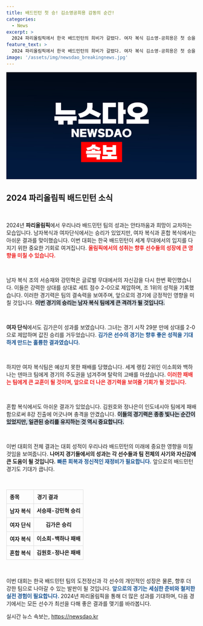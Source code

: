 ```yaml
---
title: 배드민턴 첫 승! 김소영공희용 감동의 순간!
categories:
  - News
excerpt: >
  2024 파리올림픽에서 한국 배드민턴의 희비가 갈렸다. 여자 복식 김소영-공희용은 첫 승을 거둔 반면, 이소희-백하나는 아쉬운 패배를 경험했다. 남자 복식과 여자 단식은 연승 행진 중, 혼합 복식은 인도네시아에 패하면서 긴장감을 높였다.
feature_text: >
  2024 파리올림픽에서 한국 배드민턴의 희비가 갈렸다. 여자 복식 김소영-공희용은 첫 승을 거둔 반면, 이소희-백하나는 아쉬운 패배를 경험했다. 남자 복식과 여자 단식은 연승 행진 중, 혼합 복식은 인도네시아에 패하면서 긴장감을 높였다.
image: '/assets/img/newsdao_breakingnews.jpg'
---
```


<p><img src="/assets/img/newsdao_breakingnews.jpg" alt="ranknews 속보" /></p>

<h2 data-ke-size="size26">2024 파리올림픽 배드민턴 소식</h2>

<p data-ke-size="size16">&nbsp;</p>

<p>2024년 <b>파리올림픽</b>에서 우리나라 배드민턴 팀의 성과는 안타까움과 희망이 교차하는 모습입니다. 남자복식과 여자단식에서는 승리가 있었지만, 여자 복식과 혼합 복식에서는 아쉬운 결과를 맞이했습니다. 이번 대회는 한국 배드민턴이 세계 무대에서의 입지를 다지기 위한 중요한 기회로 여겨집니다. <b><span style="color: #ee2323;">올림픽에서의 성취는 향후 선수들의 성장에 큰 영향을 미칠 수 있습니다.</span></b> </p>

<p data-ke-size="size16">&nbsp;</p>

<p>남자 복식 조의 서승재와 강민혁은 글로벌 무대에서의 자신감을 다시 한번 확인했습니다. 이들은 강력한 상대를 상대로 세트 점수 2-0으로 제압하며, 조 1위의 성적을 기록했습니다. 이러한 경기력은 팀의 결속력을 보여주며, 앞으로의 경기에 긍정적인 영향을 미칠 것입니다. <b><span style="background-color: #21538527;">이번 경기의 승리는 남자 복식 팀에게 큰 격려가 될 것입니다.</span></b> </p>

<p data-ke-size="size16">&nbsp;</p>

<p><b>여자 단식</b>에서도 김가은이 성과를 보였습니다. 그녀는 경기 시작 29분 만에 상대를 2-0으로 제압하며 값진 승리를 거두었습니다. <b><span style="color: #1a5490;">김가은 선수의 경기는 향후 좋은 성적을 기대하게 만드는 훌륭한 결과였습니다.</span></b> </p>

<p data-ke-size="size16">&nbsp;</p>

<p>하지만 여자 복식팀은 예상치 못한 패배를 당했습니다. 세계 랭킹 2위인 이소희와 백하나는 덴마크 팀에게 경기의 주도권을 넘겨주며 탈락의 고배를 마셨습니다. <b><span style="color: #ee2323;">이러한 패배는 팀에게 큰 교훈이 될 것이며, 앞으로 더 나은 경기력을 보여줄 기회가 될 것입니다.</span></b> </p>

<p data-ke-size="size16">&nbsp;</p>

<p>혼합 복식에서도 아쉬운 결과가 있었습니다. 김원호와 정나은이 인도네시아 팀에게 패배함으로써 8강 진출에 어긋나며 충격을 안겼습니다. <b><span style="background-color: #21538527;">이들의 경기력은 종종 빛나는 순간이 있었지만, 일관된 승리를 유지하는 것 역시 중요합니다.</span></b> </p>

<p data-ke-size="size16">&nbsp;</p>

<p>이번 대회의 전체 결과는 대회 성적이 우리나라 배드민턴의 미래에 중요한 영향을 미칠 것임을 보여줍니다. <b>나머지 경기들에서의 성과는 각 선수들과 팀 전체의 사기와 자신감에 큰 도움이 될 것입니다.</b> <b><span style="color: #1a5490;">빠른 회복과 정신적인 재정비가 필요합니다.</span></b> 앞으로의 배드민턴 경기도 기대가 큽니다. </p>

<p data-ke-size="size16">&nbsp;</p>

<table style="width:100%; border-collapse:collapse;">
  <thead>
    <tr>
      <th style="border: 1px solid #dddddd; text-align: left; padding: 8px;"><b>종목</b></th>
      <th style="border: 1px solid #dddddd; text-align: left; padding: 8px;"><b>경기 결과</b></th>
    </tr>
  </thead>
  <tbody>
    <tr>
      <td style="border: 1px solid #dddddd; text-align: left; padding: 8px;"><b>남자 복식</b></td>
      <td style="border: 1px solid #dddddd; text-align: center; height: 17px;"><b>서승재-강민혁 승리</b></td>
    </tr>
    <tr>
      <td style="border: 1px solid #dddddd; text-align: left; padding: 8px;"><b>여자 단식</b></td>
      <td style="border: 1px solid #dddddd; text-align: center; height: 17px;"><b>김가은 승리</b></td>
    </tr>
    <tr>
      <td style="border: 1px solid #dddddd; text-align: left; padding: 8px;"><b>여자 복식</b></td>
      <td style="border: 1px solid #dddddd; text-align: center; height: 17px;"><b>이소희-백하나 패배</b></td>
    </tr>
    <tr>
      <td style="border: 1px solid #dddddd; text-align: left; padding: 8px;"><b>혼합 복식</b></td>
      <td style="border: 1px solid #dddddd; text-align: center; height: 17px;"><b>김원호-정나은 패배</b></td>
    </tr>
  </tbody>
</table>

<p data-ke-size="size16">&nbsp;</p>

<p>이번 대회는 한국 배드민턴 팀의 도전정신과 각 선수의 개인적인 성장은 물론, 향후 더 강한 팀으로 나아갈 수 있는 발판이 될 것입니다. <b><span style="color: #1a5490;">앞으로의 경기는 세심한 준비와 철저한 실전 경험이 필요합니다.</span></b> 2024년 파리올림픽을 통해 더 많은 성과를 기대하며, 다음 경기에서는 모든 선수가 최선을 다해 좋은 결과를 맺기를 바라봅니다.</p>
실시간 뉴스 속보는, <a href="https://newsdao.kr" rel="dofollow">https://newsdao.kr</a>


